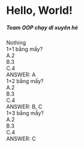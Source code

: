 # Hello, World!
##### Team OOP chạy dl xuyên hè
Nothing  
1+1 bằng mấy?  
A.2  
B.3  
C.4  
ANSWER: A  
1+2 bằng mấy?  
A.2  
B.3  
C.4  
ANSWER: B, C  
1+3 bằng mấy?  
A.2  
B.3  
C.4  
ANSWER: C  
